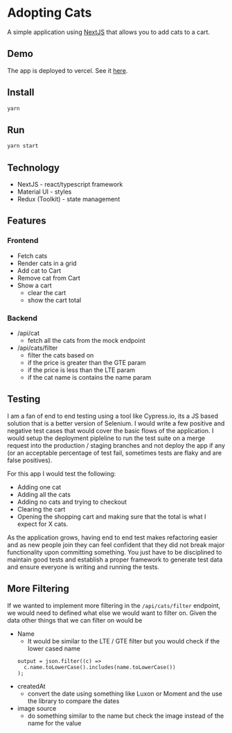 # Adopting Cats

A simple application using [NextJS](https://nextjs.org/) that allows you to add cats to a cart.

## Demo

The app is deployed to vercel. See it [here](https://katz-mdemin914.vercel.app/).

## Install

```bash
yarn
```

## Run

```bash
yarn start
```

## Technology

- NextJS - react/typescript framework
- Material UI - styles
- Redux (Toolkit) - state management

## Features

### Frontend

- Fetch cats
- Render cats in a grid
- Add cat to Cart
- Remove cat from Cart
- Show a cart
  - clear the cart
  - show the cart total

### Backend

- /api/cat
  - fetch all the cats from the mock endpoint
- /api/cats/filter
  - filter the cats based on
  - if the price is greater than the GTE param
  - if the price is less than the LTE param
  - if the cat name is contains the name param

## Testing

I am a fan of end to end testing using a tool like Cypress.io, its a JS based solution that is a better version of Selenium. I would write a few positive and negative test cases that would cover the basic flows of the application. I would setup the deployment pipleline to run the test suite on a merge request into the production / staging branches and not deploy the app if any (or an acceptable percentage of test fail, sometimes tests are flaky and are false positives).

For this app I would test the following:

- Adding one cat
- Adding all the cats
- Adding no cats and trying to checkout
- Clearing the cart
- Opening the shopping cart and making sure that the total is what I expect for X cats.

As the application grows, having end to end test makes refactoring easier and as new people join they can feel confident that they did not break major functionality upon committing something. You just have to be disciplined to maintain good tests and establish a proper framework to generate test data and ensure everyone is writing and running the tests.

## More Filtering

If we wanted to implement more filtering in the `/api/cats/filter` endpoint, we would need to defined what else we would want to filter on. Given the data other things that we can filter on would be

- Name
  - It would be similar to the LTE / GTE filter but you would check if the lower cased name
  ```
  output = json.filter((c) =>
    c.name.toLowerCase().includes(name.toLowerCase())
  );
  ```
- createdAt
  - convert the date using something like Luxon or Moment and the use the library to compare the dates
- image source
  - do something similar to the name but check the image instead of the name for the value
